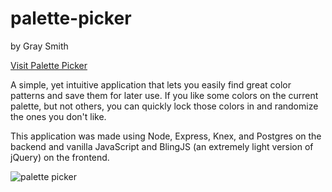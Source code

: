 # palette-picker
by Gray Smith

<a href="https://gs-palettepicker.herokuapp.com/">Visit Palette Picker</a>

A simple, yet intuitive application that lets you easily find great color patterns and save them for later use. If you like some colors on the current palette, but not others, you can quickly lock those colors in and randomize the ones you don't like.

This application was made using Node, Express, Knex, and Postgres on the backend and vanilla JavaScript and BlingJS (an extremely light version of jQuery) on the frontend. 

<img src="https://i.imgur.com/4Uhqazh.png" alt="palette picker"/>
